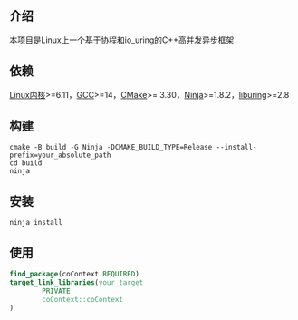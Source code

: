 ## 介绍

本项目是Linux上一个基于协程和io_uring的C++高并发异步框架

## 依赖

[Linux内核](https://www.kernel.org)>=6.11，[GCC](https://gcc.gnu.org)>=14，[CMake](https://cmake.org)>=
3.30，[Ninja](https://ninja-build.org/)>=1.8.2，[liburing](https://github.com/axboe/liburing)>=2.8

## 构建

```shell
cmake -B build -G Ninja -DCMAKE_BUILD_TYPE=Release --install-prefix=your_absolute_path
cd build
ninja
```

## 安装

```shell
ninja install
```

## 使用

```cmake
find_package(coContext REQUIRED)
target_link_libraries(your_target
        PRIVATE
        coContext::coContext
)
```
